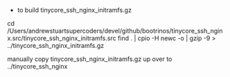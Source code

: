 - to build tinycore_ssh_nginx_initramfs.gz

cd /Users/andrewstuartsupercoders/devel/github/bootrinos/tinycore_ssh_nginx.src/tinycore_ssh_nginx_initramfs.src
find . | cpio -H newc -o | gzip -9 > ../tinycore_ssh_nginx_initramfs.gz

manually copy tinycore_ssh_nginx_initramfs.gz up over to ../tinycore_ssh_nginx

